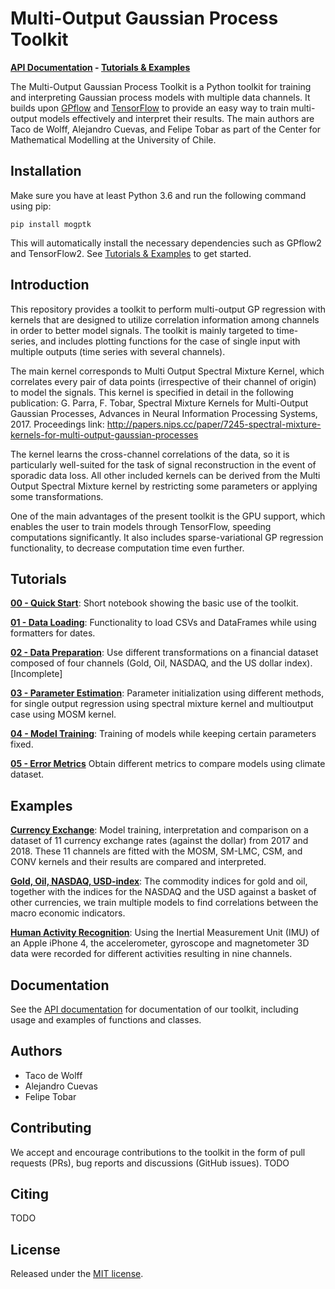 # Multi-Output Gaussian Process Toolkit

**[API Documentation](https://games-uchile.github.io/MultiOutputGP-Toolkit/) - [Tutorials & Examples](https://github.com/GAMES-UChile/MultiOutputGP-Toolkit#tutorials)**

The Multi-Output Gaussian Process Toolkit is a Python toolkit for training and interpreting Gaussian process models with multiple data channels. It builds upon [GPflow](https://www.gpflow.org/) and [TensorFlow](https://www.tensorflow.org/) to provide an easy way to train multi-output models effectively and interpret their results. The main authors are Taco de Wolff, Alejandro Cuevas, and Felipe Tobar as part of the Center for Mathematical Modelling at the University of Chile.

## Installation
Make sure you have at least Python 3.6 and run the following command using pip:

```
pip install mogptk
```

This will automatically install the necessary dependencies such as GPflow2 and TensorFlow2. See [Tutorials & Examples](https://github.com/GAMES-UChile/MultiOutputGP-Toolkit#tutorials) to get started.

## Introduction
This repository provides a toolkit to perform multi-output GP regression with kernels that are designed to utilize correlation information among channels in order to better model signals. The toolkit is mainly targeted to time-series, and includes plotting functions for the case of single input with multiple outputs (time series with several channels).

The main kernel corresponds to Multi Output Spectral Mixture Kernel, which correlates every pair of data points (irrespective of their channel of origin) to model the signals. This kernel is specified in detail in the following publication: G. Parra, F. Tobar, Spectral Mixture Kernels for Multi-Output Gaussian Processes, Advances in Neural Information Processing Systems, 2017. Proceedings link: http://papers.nips.cc/paper/7245-spectral-mixture-kernels-for-multi-output-gaussian-processes

The kernel learns the cross-channel correlations of the data, so it is particularly well-suited for the task of signal reconstruction in the event of sporadic data loss. All other included kernels can be derived from the Multi Output Spectral Mixture kernel by restricting some parameters or applying some transformations.

One of the main advantages of the present toolkit is the GPU support, which enables the user to train models through TensorFlow, speeding computations significantly. It also includes sparse-variational GP regression functionality, to decrease computation time even further.

## Tutorials

**[00 - Quick Start](https://github.com/GAMES-UChile/MultiOutputGP-Toolkit/blob/master/examples/00_Quick_Start.ipynb)**: Short notebook showing the basic use of the toolkit.

**[01 - Data Loading](https://github.com/GAMES-UChile/MultiOutputGP-Toolkit/blob/master/examples/01_Data_Loading.ipynb)**: Functionality to load CSVs and DataFrames while using formatters for dates.

**[02 - Data Preparation](https://github.com/GAMES-UChile/MultiOutputGP-Toolkit/blob/master/examples/02_Data_Preparation.ipynb)**: Use different transformations on a financial dataset composed of four channels (Gold, Oil, NASDAQ, and the US dollar index). [Incomplete]

**[03 - Parameter Estimation](https://github.com/GAMES-UChile/MultiOutputGP-Toolkit/blob/master/examples/03_Parameter_Estimation.ipynb)**: Parameter initialization using different methods, for single output regression using spectral mixture kernel and multioutput case using MOSM kernel.

**[04 - Model Training](https://github.com/GAMES-UChile/MultiOutputGP-Toolkit/blob/master/examples/04_Model_Training.ipynb)**: Training of models while keeping certain parameters fixed.

**[05 - Error Metrics](https://github.com/GAMES-UChile/MultiOutputGP-Toolkit/blob/master/examples/05_Error_Metrics.ipynb)** Obtain different metrics to compare models using climate dataset.

## Examples

**[Currency Exchange](https://github.com/GAMES-UChile/MultiOutputGP-Toolkit/blob/master/examples/currency_exchange_experiment.ipynb)**: Model training, interpretation and comparison on a dataset of 11 currency exchange rates (against the dollar) from 2017 and 2018. These 11 channels are fitted with the MOSM, SM-LMC, CSM, and CONV kernels and their results are compared and interpreted.

**[Gold, Oil, NASDAQ, USD-index](https://github.com/GAMES-UChile/MultiOutputGP-Toolkit/blob/master/examples/example_GONU.ipynb)**: The commodity indices for gold and oil, together with the indices for the NASDAQ and the USD against a basket of other currencies, we train multiple models to find correlations between the macro economic indicators.

**[Human Activity Recognition](https://github.com/GAMES-UChile/MultiOutputGP-Toolkit/blob/master/examples/example_HAR.ipynb)**: Using the Inertial Measurement Unit (IMU) of an Apple iPhone 4, the accelerometer, gyroscope and magnetometer 3D data were recorded for different activities resulting in nine channels.

## Documentation
See the [API documentation](https://games-uchile.github.io/MultiOutputGP-Toolkit/) for documentation of our toolkit, including usage and examples of functions and classes.

## Authors
- Taco de Wolff
- Alejandro Cuevas
- Felipe Tobar

## Contributing
We accept and encourage contributions to the toolkit in the form of pull requests (PRs), bug reports and discussions (GitHub issues). TODO

## Citing
TODO

## License
Released under the [MIT license](LICENSE).
